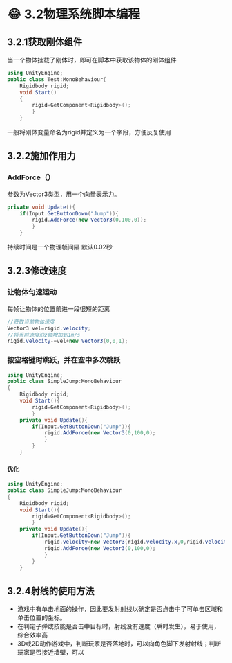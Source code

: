 # 😂 3.2物理系统脚本编程

## 3.2.1获取刚体组件

当一个物体挂载了刚体时，即可在脚本中获取该物体的刚体组件

```csharp
using UnityEngine;
public class Test:MonoBehaviour{
    Rigidbody rigid;
    void Start()
    {
        rigid=GetComponent<Rigidbody>();
        }
    }
```

一般将刚体变量命名为rigid并定义为一个字段，方便反复使用

## 3.2.2施加作用力

### AddForce（）

参数为Vector3类型，用一个向量表示力。

```csharp
private void Update(){
    if(Input.GetButtonDown("Jump")){
        rigid.AddForce(new Vector3(0,100,0));
        }
    }
```

持续时间是一个物理帧间隔 默认0.02秒

## 3.2.3修改速度

### 让物体匀速运动

每帧让物体的位置前进一段很短的距离

```csharp
//获取当前物体速度
Vector3 vel=rigid.velocity;
//将当前速度沿z轴增加到1m/s
rigid.velocity-=vel+new Vector3(0,0,1);
```

### 按空格键时跳跃，并在空中多次跳跃

```csharp
using UnityEngine;
public class SimpleJump:MonoBehaviour
{
    Rigidbody rigid;
    void Start(){
        rigid=GetComponent<Rigidbody>();
        }
    private void Update(){
        if(Input.GetButtonDown("Jump")){
            rigid.AddForce(new Vector3(0,100,0);
            }
        }
    }
```

#### 优化

```csharp
using UnityEngine;
public class SimpleJump:MonoBehaviour
{
    Rigidbody rigid;
    void Start(){
        rigid=GetComponent<Rigidbody>();
        }
    private void Update(){
        if(Input.GetButtonDown("Jump")){
            rigid.velocity=new Vector3(rigid.velocity.x,0,rigid.velocity.z);
            rigid.AddForce(new Vector3(0,100,0);
            }
        }
    }
```

## 3.2.4射线的使用方法

* 游戏中有单击地面的操作，因此要发射射线以确定是否点击中了可单击区域和单击位置的坐标。
* 在判定子弹或技能是否击中目标时，射线没有速度（瞬时发生），易于使用，综合效率高
* 3D或2D动作游戏中，判断玩家是否落地时，可以向角色脚下发射射线；判断玩家是否接近墙壁，可以
